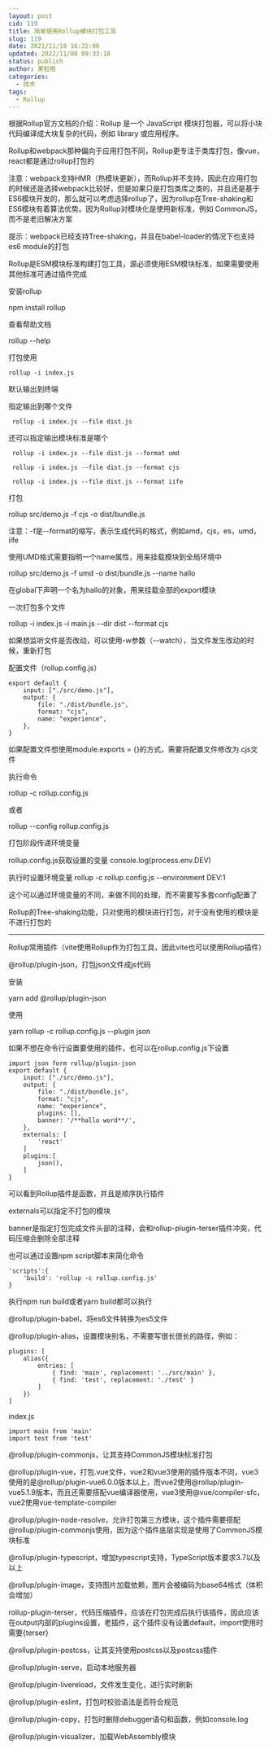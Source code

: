 ```yaml
---
layout: post
cid: 119
title: 简单使用Rollup模块打包工具
slug: 119
date: 2021/11/10 16:22:00
updated: 2022/11/08 09:33:18
status: publish
author: 果粒橙
categories: 
  - 技术
tags: 
  - Rollup
---
```



根据Rollup官方文档的介绍：Rollup 是一个 JavaScript 模块打包器，可以将小块代码编译成大块复杂的代码，例如 library 或应用程序。

Rollup和webpack那种偏向于应用打包不同，Rollup更专注于类库打包，像vue，react都是通过rollup打包的

注意：webpack支持HMR（热模块更新），而Rollup并不支持，因此在应用打包的时候还是选择webpack比较好，但是如果只是打包类库之类的，并且还是基于ES6模块开发的，那么就可以考虑选择rollup了，因为rollup在Tree-shaking和ES6模块有着算法优势。因为Rollup对模块化是使用新标准，例如 CommonJS，而不是老旧解决方案

提示：webpack已经支持Tree-shaking，并且在babel-loader的情况下也支持es6 module的打包

Rollup是ESM模块标准构建打包工具，源必须使用ESM模块标准，如果需要使用其他标准可通过插件完成

安装rollup

npm install rollup

查看帮助文档

rollup --help

打包使用

    rollup -i index.js

默认输出到终端

指定输出到哪个文件

     rollup -i index.js --file dist.js

还可以指定输出模块标准是哪个

     rollup -i index.js --file dist.js --format umd

     rollup -i index.js --file dist.js --format cjs

     rollup -i index.js --file dist.js --format iife


打包

rollup src/demo.js -f cjs -o dist/bundle.js

注意：-f是--format的缩写，表示生成代码的格式，例如amd，cjs，es，umd，iife

使用UMD格式需要指明一个name属性，用来挂载模块到全局环境中

rollup src/demo.js -f umd -o dist/bundle.js --name hallo

在global下声明一个名为hallo的对象，用来挂载全部的export模块

一次打包多个文件

rollup -i index.js -i main.js --dir dist --format cjs

如果想监听文件是否改动，可以使用-w参数（--watch），当文件发生改动的时候，重新打包



配置文件（rollup.config.js）

    export default {
        input: ["./src/demo.js"],
        output: {
            file: "./dist/bundle.js",
            format: "cjs",
            name: "experience",
        },
    }

如果配置文件想使用module.exports = {}的方式，需要将配置文件修改为.cjs文件

执行命令

rollup -c rollup.config.js

或者

rollup --config rollup.config.js


打包阶段传递环境变量

rollup.config.js获取设置的变量
console.log(process.env.DEV)

执行时设置环境变量
rollup -c rollup.config.js --environment DEV:1

这个可以通过环境变量的不同，来做不同的处理，而不需要写多套config配置了


Rollup的Tree-shaking功能，只对使用的模块进行打包，对于没有使用的模块是不进行打包的



---



Rollup常用插件（vite使用Rollup作为打包工具，因此vite也可以使用Rollup插件）

@rollup/plugin-json，打包json文件成js代码

安装

yarn add @rollup/plugin-json

使用

yarn rollup -c rollup.config.js --plugin json

如果不想在命令行设置要使用的插件，也可以在rollup.config.js下设置

    import json form rollup/plugin-json
    export default {
        input: ["./src/demo.js"],
        output: {
            file: "./dist/bundle.js",
            format: "cjs",
            name: "experience",
            plugins: [],
            banner: '/**hallo word**/',
        },
        externals: [
            'react'
        ]
        plugins:[
            json(),
        ]
    }

可以看到Rollup插件是函数，并且是顺序执行插件

externals可以指定不打包的模块

banner是指定打包完成文件头部的注释，会和rollup-plugin-terser插件冲突，代码压缩会删除全部注释

也可以通过设置npm script脚本来简化命令

    'scripts':{
        'build': 'rollup -c rollup.config.js'
    }

执行npm run build或者yarn build都可以执行


@rollup/plugin-babel，将es6文件转换为es5文件

@rollup/plugin-alias，设置模块别名，不需要写很长很长的路径，例如：

    plugins: [
        alias({
            entries: [
                { find: 'main', replacement: '../src/main' },
                { find: 'test', replacement: './test' }
            ]
        })
    ]

index.js

    import main from 'main'
    import test from 'test'


@rollup/plugin-commonjs，让其支持CommonJS模块标准打包

@rollup/plugin-vue，打包.vue文件，vue2和vue3使用的插件版本不同，vue3使用的是@rollup/plugin-vue6.0.0版本以上，而vue2使用@rollup/plugin-vue5.1.9版本，而且还需要搭配vue编译器使用，vue3使用@vue/compiler-sfc，vue2使用vue-template-compiler

@rollup/plugin-node-resolve，允许打包第三方模块，这个插件需要搭配@rollup/plugin-commonjs使用，因为这个插件底层实现是使用了CommonJS模块标准



@rollup/plugin-typescript，增加typescript支持，TypeScript版本要求3.7以及以上

@rollup/plugin-image，支持图片加载依赖，图片会被编码为base64格式（体积会增加）

rollup-plugin-terser，代码压缩插件，应该在打包完成后执行该插件，因此应该在output内部的plugins设置，老插件，这个插件没有设置default，import使用时需要{terser}

@rollup/plugin-postcss，让其支持使用postcss以及postcss插件

@rollup/plugin-serve，启动本地服务器

@rollup/plugin-livereload，文件发生变化，进行实时刷新

@rollup/plugin-eslint，打包时校验语法是否符合规范

@rollup/plugin-copy，打包时删除debugger语句和函数，例如console.log

@rollup/plugin-visualizer，加载WebAssembly模块